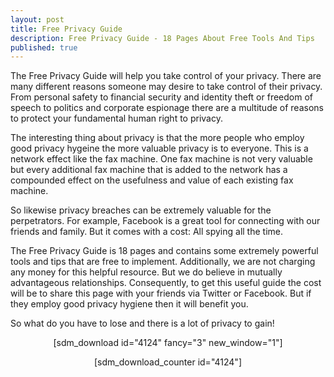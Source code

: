 ```yaml
---
layout: post
title: Free Privacy Guide
description: Free Privacy Guide - 18 Pages About Free Tools And Tips
published: true
---
```

<p>The Free Privacy Guide will help you take control of your privacy. There are many different reasons someone may desire to take control of their privacy. From personal safety to financial security and identity theft or freedom of speech to politics and corporate espionage there are a multitude of reasons to protect your fundamental human right to privacy.</p>
<p>The interesting thing about privacy is that the more people who employ good privacy hygeine the more valuable privacy is to everyone. This is a network effect like the fax machine. One fax machine is not very valuable but every additional fax machine that is added to the network has a compounded effect on the usefulness and value of each existing fax machine.</p>
<p>So likewise privacy breaches can be extremely valuable for the perpetrators. For example, Facebook is a great tool for connecting with our friends and family. But it comes with a cost: All spying all the time.</p>
<p>The Free Privacy Guide is 18 pages and contains some extremely powerful tools and tips that are free to implement. Additionally, we are not charging any money for this helpful resource. But we do believe in mutually advantageous relationships. Consequently, to get this useful guide the cost will be to share this page with your friends via Twitter or Facebook. But if they employ good privacy hygiene then it will benefit you.</p>
<p>So what do you have to lose and there is a lot of privacy to gain!<br />
<center></p>
<p style="text-align: center;">[sdm_download id="4124" fancy="3" new_window="1"]</p>
<p style="text-align: center;">[sdm_download_counter id="4124"]</p>
<p></center></p>
